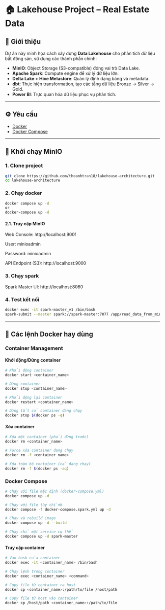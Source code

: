 # 🏠 Lakehouse Project – Real Estate Data

## 📌 Giới thiệu

Dự án này minh họa cách xây dựng **Data Lakehouse** cho phân tích dữ liệu bất động sản, sử dụng các thành phần chính:

- **MinIO**: Object Storage (S3-compatible) đóng vai trò Data Lake.
- **Apache Spark**: Compute engine để xử lý dữ liệu lớn.
- **Delta Lake + Hive Metastore**: Quản lý định dạng bảng và metadata.
- **dbt**: Thực hiện transformation, tạo các tầng dữ liệu Bronze → Silver → Gold.
- **Power BI**: Trực quan hóa dữ liệu phục vụ phân tích.

---

## ⚙️ Yêu cầu

- [Docker](https://docs.docker.com/get-docker/)
- [Docker Compose](https://docs.docker.com/compose/)

---

## 🚀 Khởi chạy MinIO

### 1. Clone project

```bash
git clone https://github.com/theanhtran18/lakehouse-architecture.git
cd lakehouse-architecture
```

### 2. Chạy docker

```bash
docker compose up -d
or
docker-compose up -d
```

#### 2.1. Truy cập MinIO

Web Console: http://localhost:9001

User: minioadmin

Password: minioadmin

API Endpoint (S3): http://localhost:9000

### 3. Chạy spark

Spark Master UI: http://localhost:8080

### 4. Test kết nối

```bash
docker exec -it spark-master_v1 /bin/bash
spark-submit --master spark://spark-master:7077 /app/read_data_from_minIO.py
```

---

## 🐳 Các lệnh Docker hay dùng

### Container Management

#### Khởi động/Dừng container

```bash
# Khởi động container
docker start <container_name>

# Dừng container
docker stop <container_name>

# Khởi động lại container
docker restart <container_name>

# Dừng tất cả container đang chạy
docker stop $(docker ps -q)
```

#### Xóa container

```bash
# Xóa một container (phải dừng trước)
docker rm <container_name>

# Force xóa container đang chạy
docker rm -f <container_name>

# Xóa toàn bộ container (cả đang chạy)
docker rm -f $(docker ps -aq)
```

### Docker Compose

```bash
# Chạy với file mặc định (docker-compose.yml)
docker compose up -d

# Chạy với file tùy chỉnh
docker compose -f docker-compose.spark.yml up -d

# Chạy và rebuild image
docker compose up -d --build

# Chạy chỉ một service cụ thể
docker compose up -d spark-master
```

#### Truy cập container

```bash
# Vào bash của container
docker exec -it <container_name> /bin/bash

# Chạy lệnh trong container
docker exec <container_name> <command>

# Copy file từ container ra host
docker cp <container_name>:/path/to/file /host/path

# Copy file từ host vào container
docker cp /host/path <container_name>:/path/to/file
```
